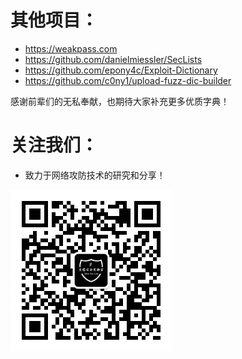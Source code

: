 # 其他项目：
* https://weakpass.com
* https://github.com/danielmiessler/SecLists
* https://github.com/epony4c/Exploit-Dictionary
* https://github.com/c0ny1/upload-fuzz-dic-builder

感谢前辈们的无私奉献，也期待大家补充更多优质字典！

# 关注我们：
* 致力于网络攻防技术的研究和分享！

![betaseclab](./betaseclab.jpg "betaseclab")
